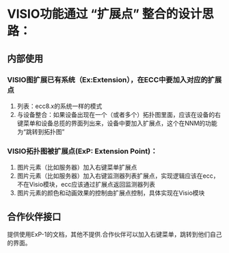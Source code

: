 # VISIO功能通过 “扩展点” 整合的设计思路：

## 内部使用

### VISIO图扩展已有系统（Ex:Extension），在ECC中要加入对应的扩展点
1. 列表：ecc8.x的系统一样的模式
2. 与设备整合：如果设备出现在一个（或者多个）拓扑图里面，应该在设备的右键菜单和设备总揽的界面列出来，设备中要加入扩展点，这个在NNM的功能为“跳转到拓扑图”


### VISIO拓扑图被扩展点(ExP: Extension Point)：
1. 图片元素（比如服务器）加入右键菜单扩展点
2. 图片元素（比如服务器）加入右键监测器列表扩展点，实现逻辑应该在ecc，不在Visio模块，ecc应该通过扩展点返回监测器列表
3. 图片元素的颜色和动画效果的控制由扩展点控制，具体实现在Visio模块

## 合作伙伴接口
提供使用ExP-1的文档，其他不提供.合作伙伴可以加入右键菜单，跳转到他们自己的界面。
